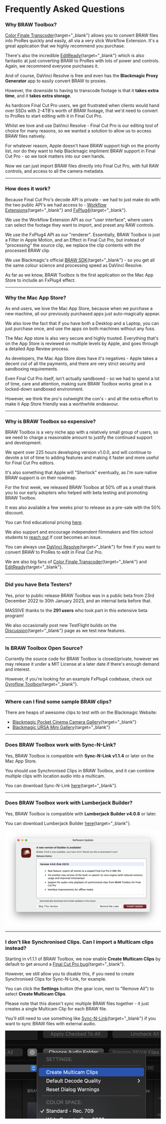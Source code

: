 # Frequently Asked Questions

### Why BRAW Toolbox?

[Color Finale Transcoder](https://colorfinale.com/transcoder){target="_blank"} allows you to convert BRAW files into ProRes quickly and easily, all via a very slick Workflow Extension. It's a great application that we highly recommend you purchase.

There's also the incredible [EditReady](https://hedge.video/editready){target="_blank"} which is also fantastic at just converting BRAW to ProRes with lots of power and controls. Again, we recommend everyone purchases it.

And of course, DaVinci Resolve is free and even has the **Blackmagic Proxy Generator** app to easily convert BRAW to proxies.

However, the downside to having to transcode footage is that it **takes extra time**, and it **takes extra storage**.

As hardcore Final Cut Pro users, we got frustrated when clients would hand over SSDs with 2-4TB's worth of BRAW footage, that we'd need to convert to ProRes to start editing with it in Final Cut Pro.

Whilst we love and use DaVinci Resolve - Final Cut Pro is our editing tool of choice for many reasons, so we wanted a solution to allow us to access BRAW files natively.

For whatever reason, Apple doesn't have BRAW support high on the priority list, nor do they want to help Blackmagic impliment BRAW support in Final Cut Pro - so we took matters into our own hands.

Now we can just import BRAW files directly into Final Cut Pro, with full RAW controls, and access to all the camera metadata.

----

### How does it work?

Because Final Cut Pro's decode API is private - we had to just make do with the two public API's we had access to - [Workflow Extensions](https://developer.apple.com/documentation/professional_video_applications/workflow_extensions){target="_blank"} and [FxPlug4](https://developer.apple.com/documentation/professional_video_applications/fxplug?language=objc){target="_blank"}.

We use the Workflow Extension API as our "user interface", where users can select the footage they want to import, and preset any RAW controls.

We use the FxPlug4 API as our "renderer". Essentially, BRAW Toolbox is just a Filter in Apple Motion, and an Effect in Final Cut Pro, but instead of "processing" the source clip, we replace the clip contents with the processed BRAW clip.

We use Blackmagic's official [BRAW SDK](https://www.blackmagicdesign.com/developer/product/camera){target="_blank"} - so you get all the same colour science and processing speed as DaVinci Resolve.

As far as we know, BRAW Toolbox is the first application on the Mac App Store to include an FxPlug4 effect.

---

### Why the Mac App Store?

As end users, we love the Mac App Store, because when we purchase a new machine, all our previously purchased apps just auto-magically appear.

We also love the fact that if you have both a Desktop and a Laptop, you can just purchase once, and use the apps on both machines without any fuss.

The Mac App store is also very secure and highly trusted. Everything that's on the App Store is reviewed on multiple levels by Apple, and goes through a detailed App Review process.

As developers, the Mac App Store does have it's negatives - Apple takes a decent cut of all the payments, and there are very strict security and sandboxing requirements.

Even Final Cut Pro itself, isn't actually sandboxed - so we had to spend a lot of time, care and attention, making sure BRAW Toolbox works great in a locked-down sandboxed environment.

However, we think the pro's outweight the con's - and all the extra effort to make it App Store friendly was a worthwhile endeavour.

---

### Why is BRAW Toolbox so expensive?

BRAW Toolbox is a very niche app with a relatively small group of users, so we need to charge a reasonable amount to justify the continued support and development.

We spent over 225 hours developing version v1.0.0, and will continue to devote a lot of time to adding features and making it faster and more useful for Final Cut Pro editors.

It's also something that Apple will "Sherlock" eventually, as I'm sure native BRAW support is on their roadmap.

For the first week, we released BRAW Toolbox at 50% off as a small thank you to our early adopters who helped with beta testing and promoting BRAW Toolbox.

It was also available a few weeks prior to release as a pre-sale with the 50% discount.

You can find educational pricing [here](/educational).

We also support and encourage independent filmmakers and film school students to [reach out](/support) if cost becomes an issue.

You can always use [DaVinci Resolve](https://www.blackmagicdesign.com/products/davinciresolve){target="_blank"} for free if you want to convert BRAW to ProRes to edit in Final Cut Pro.

We are also big fans of [Color Finale Transcoder](https://colorfinale.com/transcoder){target="_blank"} and [EditReady](https://hedge.video/editready){target="_blank"}.

---

### Did you have Beta Testers?

Yes, prior to public release BRAW Toolbox was in a public beta from 23rd December 2022 to 30th January 2023, and an internal beta before that.

MASSIVE thanks to the **291 users** who took part in this extensive beta program!

We also occasionally post new TestFlight builds on the [Discussion](https://github.com/latenitefilms/BRAWToolbox/discussions){target="_blank"} page as we test new features.

---

### Is BRAW Toolbox Open Source?

Currently the source code for BRAW Toolbox is closed/private, however we may release it under a MIT License at a later date if there's enough demand and interest.

However, if you're looking for an example FxPlug4 codebase, check out [Gyroflow Toolbox](https://github.com/latenitefilms/gyroflowtoolbox/){target="_blank"}.

---

### Where can I find some sample BRAW clips?

There are heaps of awesome clips to test with on the Blackmagic Website:

- [Blackmagic Pocket Cinema Camera Gallery](https://www.blackmagicdesign.com/au/products/blackmagicpocketcinemacamera/gallery){target="_blank"}
- [Blackmagic URSA Mini Gallery](https://www.blackmagicdesign.com/au/products/blackmagicursaminipro/gallery){target="_blank"}

---

### Does BRAW Toolbox work with Sync-N-Link?

Yes, BRAW Toolbox is compatible with **Sync-N-Link v1.1.4** or later on the Mac App Store.

You should use Synchronised Clips in BRAW Toolbox, and it can combine multiple clips with location audio into a multicam.

You can download Sync-N-Link [here](https://apps.apple.com/us/app/sync-n-link-x/id517599985?mt=12){target="_blank"}.

---

### Does BRAW Toolbox work with Lumberjack Builder?

Yes, BRAW Toolbox is compatible with **Lumberjack Builder v4.0.6** or later.

You can download Lumberjack Builder [here](https://www.lumberjacksystem.com/builder-nle-2/){target="_blank"}.

![](static/builder.png)

---

### I don't like Synchronised Clips. Can I import a Multicam clips instead?

Starting in v1.1.1 of BRAW Toolbox, we now enable **Create Multicam Clips** by default to get around a [Final Cut Pro bug](https://github.com/latenitefilms/BRAWToolbox/issues/128){target="_blank"}.

However, we still allow you to disable this, if you need to create Synchronised Clips for Sync-N-Link, for example.

You can click the **Settings** button (the gear icon, next to "Remove All") to select **Create Multicam Clips**.

Please note that this doesn't sync multiple BRAW files together - it just creates a single Multicam Clip for each BRAW file.

You'll still need to use something like [Sync-N-Link](https://apps.apple.com/us/app/sync-n-link-x/id517599985?mt=12){target="_blank"} if you want to sync BRAW files with external audio.

![](static/install-20.png)